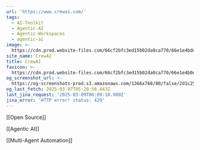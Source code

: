 ```yaml
---
url: 'https://www.crewai.com/'
tags:
  - AI-Toolkit
  - Agentic-AI
  - Agentic-Workspaces
  - agentic-ai
image: >-
  https://cdn.prod.website-files.com/66cf2bfc3ed15b02da0ca770/66e1e4bddb9f194838194eb2_256x256.png
site_name: CrewAI
title: CrewAI
favicon: >-
  https://cdn.prod.website-files.com/66cf2bfc3ed15b02da0ca770/66e1e4b0efcc40f3abe63988_32x32.png
og_screenshot_url: >-
  https://og-screenshots-prod.s3.amazonaws.com/1366x768/80/false/2d1c25882762ee1d7d08262b260f4f6a6e73efb92255dd5c23f50d9f9c5bcd84.jpeg
og_last_fetch: 2025-03-07T05:20:56.443Z
last_jina_request: '2025-03-09T06:09:10.980Z'
jina_error: 'HTTP error! status: 429'
---
```

[[Open Source]]

[[Agentic AI]]

[[Multi-Agent Automation]]




